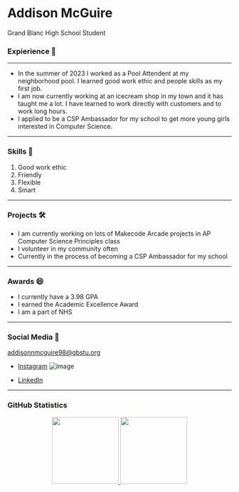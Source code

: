 # Addison McGuire
Grand Blanc High School Student
### Expierience 🔭
***
- In the summer of 2023 I worked as a Pool Attendent at my neighborhood pool. I learned good work ethic and people skills as my first job. 
- I am now currently working at an icecream shop in my town and it has taught me a lot. I have learned to work directly with customers and to work long hours.
- I applied to be a CSP Ambassador for my school to get more young girls interested in Computer Science.
***
### Skills 🌱
1. Good work ethic
2. Friendly
3. Flexible
4. Smart
***
### Projects  🛠
- I am currently working on lots of Makecode Arcade projects in AP Computer Science Principles class
- I volunteer in my community often
- Currently in the process of becoming a CSP Ambassador for my school
***
### Awards 😄
- I currently have a 3.98 GPA
- I earned the Academic Excellence Award
- I am a part of NHS
***
### Social Media 💬
addisonnmcguire98@gbstu.org
- [Instagram](https://www.instagram.com/) ![image](https://github.com/addym07/addym07/assets/158605883/5652518c-e554-4f70-9e75-35ad45d08c5a)


- [LinkedIn](https://www.linkedin.com/company/linked-com)
***
### GitHub Statistics
<p align='center'> 
   <a href="https://github-readme-stats.vercel.app/api?username=addym07&show_icons=true&count_private=true"> 
       <img height=150 src="https://github-readme-stats.vercel.app/api?username=addym07&show_icons=true&count_private=true"/> 
  </a> 
   <a href="https://github.com/addym07/github-readme-stats"> 
       <img height=150 src="https://github-readme-stats.vercel.app/api/top-langs/?username=addym07&layout=compact"/> 
   </a> 
</p> 


